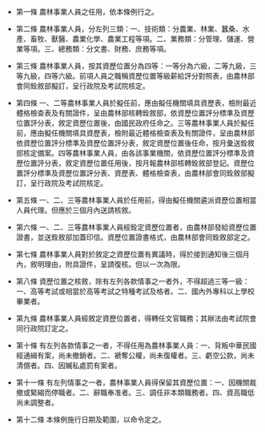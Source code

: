 * 第一條 農林事業人員之任用，依本條例行之。

* 第二條 農林事業人員，分左列三類：一、技術類：分農業、林業、蠶桑、水產、畜牧、獸醫、農業化學、農業工程等項。二、業務類：分管理、儲運、營業等項。三、總務類：分文書、財務、庶務等項。

* 第三條 農林事業人員，按其資歷位置分為四等：一等分為六級，二等九級，三等九級，四等六級。前項人員之職稱資歷位置等級薪給評分對照表，由農林部會同銓敘部擬訂，呈行政院及考試院核定。

* 第四條 一、二等農林事業人員於擬任前，應由擬任機關填具資歷表，檢附最近體格檢查表及有關證件，呈由農林部核轉銓敘部，依資歷位置評分標準及資歷位置評分表，敘定資歷位置後，由國民政府任命之。三等農林事業人員於擬任前，應由擬任機關填具資歷表，檢附最近體格檢查表及有關證件，呈由農林部依資歷位置評分標準及資歷位置評分表，敘定資歷位置後任命，按月彙送銓敘部核定備案。四等農林事業人員，由各該事業機關，依資歷位置評分標準及資歷位置評分表，敘定資歷位置任用後，按月報農林部核轉銓敘部登記。資歷位置評分標準及資歷位置評分表、資歷表、體格檢查表，由農林部會同銓敘部擬訂，呈行政院及考試院核定。

* 第五條 一、二、三等農林事業人員於任用前，得由擬任機關遴派資歷位置相當人員代理。但應於三個月內送請核敘。

* 第六條 一、二、三等農林事業人員經銓定資歷位置者，由農林部發給資歷位置證書，並送銓敘部加蓋印信。資歷位置證書格式，由農林部會同銓敘部定之。

* 第七條 農林事業人員對於敘定之資歷位置有異議時，得於接到通知後三個月內，敘明理由，附具證件，呈請復核。但以一次為限。

* 第八條 資歷位置之核敘，除有左列各款情事之一者外，不得超過三等一級：一、高等考試或相當於高等考試之特種考試及格者。二、國內外專科以上學校畢業者。

* 第九條 農林事業人員經敘定資歷位置者，得轉任文官職務；其辦法由考試院會同行政院訂定之。

* 第十條 有左列各款情事之一者，不得任用為農林事業人員：一、背叛中華民國經通緝有案，尚未撤銷者。二、褫奪公權，尚未復權者。三、虧空公款，尚未清償者。四、因贓私處罰有案者。

* 第十一條 有左列情事之一者，農林事業人員得保留其資歷位置：一、因機關裁撤或緊縮而停職者。二、辭職奉准者。三、調任非本類職務者。四、資高職低尚未調整者。

* 第十二條 本條例施行日期及範圍，以命令定之。

